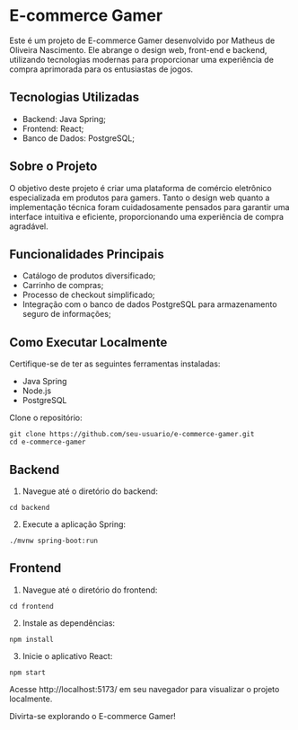 # E-commerce Gamer
Este é um projeto de E-commerce Gamer desenvolvido por Matheus de Oliveira Nascimento. Ele abrange o design web, front-end e backend, utilizando tecnologias modernas para proporcionar uma experiência de compra aprimorada para os entusiastas de jogos.

## Tecnologias Utilizadas
- Backend: Java Spring;
- Frontend: React;
- Banco de Dados: PostgreSQL;

## Sobre o Projeto
O objetivo deste projeto é criar uma plataforma de comércio eletrônico especializada em produtos para gamers. Tanto o design web quanto a implementação técnica foram cuidadosamente pensados para garantir uma interface intuitiva e eficiente, proporcionando uma experiência de compra agradável.

## Funcionalidades Principais
- Catálogo de produtos diversificado;
- Carrinho de compras;
- Processo de checkout simplificado;
- Integração com o banco de dados PostgreSQL para armazenamento seguro de informações;

## Como Executar Localmente
Certifique-se de ter as seguintes ferramentas instaladas:

- Java Spring
- Node.js
- PostgreSQL

Clone o repositório:

```
git clone https://github.com/seu-usuario/e-commerce-gamer.git
cd e-commerce-gamer
```

## Backend
1. Navegue até o diretório do backend:
```
cd backend
```

2. Execute a aplicação Spring:
```
./mvnw spring-boot:run
```

## Frontend
1. Navegue até o diretório do frontend:
```
cd frontend
```

2. Instale as dependências:
```
npm install
```

3. Inicie o aplicativo React:
```
npm start
```

Acesse http://localhost:5173/ em seu navegador para visualizar o projeto localmente.

Divirta-se explorando o E-commerce Gamer!